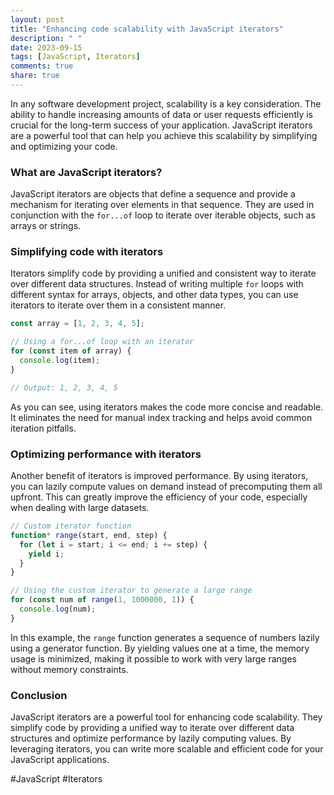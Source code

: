 ```yaml
---
layout: post
title: "Enhancing code scalability with JavaScript iterators"
description: " "
date: 2023-09-15
tags: [JavaScript, Iterators]
comments: true
share: true
---
```


In any software development project, scalability is a key consideration. The ability to handle increasing amounts of data or user requests efficiently is crucial for the long-term success of your application. JavaScript iterators are a powerful tool that can help you achieve this scalability by simplifying and optimizing your code.

### What are JavaScript iterators?

JavaScript iterators are objects that define a sequence and provide a mechanism for iterating over elements in that sequence. They are used in conjunction with the `for...of` loop to iterate over iterable objects, such as arrays or strings. 

### Simplifying code with iterators

Iterators simplify code by providing a unified and consistent way to iterate over different data structures. Instead of writing multiple `for` loops with different syntax for arrays, objects, and other data types, you can use iterators to iterate over them in a consistent manner.

```javascript
const array = [1, 2, 3, 4, 5];

// Using a for...of loop with an iterator
for (const item of array) {
  console.log(item);
}

// Output: 1, 2, 3, 4, 5
```

As you can see, using iterators makes the code more concise and readable. It eliminates the need for manual index tracking and helps avoid common iteration pitfalls.

### Optimizing performance with iterators

Another benefit of iterators is improved performance. By using iterators, you can lazily compute values on demand instead of precomputing them all upfront. This can greatly improve the efficiency of your code, especially when dealing with large datasets.

```javascript
// Custom iterator function
function* range(start, end, step) {
  for (let i = start; i <= end; i += step) {
    yield i;
  }
}

// Using the custom iterator to generate a large range
for (const num of range(1, 1000000, 1)) {
  console.log(num);
}
```

In this example, the `range` function generates a sequence of numbers lazily using a generator function. By yielding values one at a time, the memory usage is minimized, making it possible to work with very large ranges without memory constraints.

### Conclusion

JavaScript iterators are a powerful tool for enhancing code scalability. They simplify code by providing a unified way to iterate over different data structures and optimize performance by lazily computing values. By leveraging iterators, you can write more scalable and efficient code for your JavaScript applications.

#JavaScript #Iterators